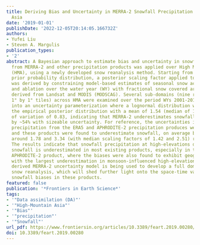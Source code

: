 ```yaml
---
title: Deriving Bias and Uncertainty in MERRA-2 Snowfall Precipitation Over High Mountain
  Asia
date: '2019-01-01'
publishDate: '2022-12-05T20:14:05.166732Z'
authors:
- Yufei Liu
- Steven A. Margulis
publication_types:
- '2'
abstract: A Bayesian approach to estimate bias and uncertainty in snowfall precipitation
  from MERRA-2 and other precipitation products was applied over High Mountain Asia
  (HMA), using a newly developed snow reanalysis method. Starting from an ‘uninformed’
  prior probability distribution, a posterior scaling factor applied to MERRA-2 snowfall
  was derived by constraining model-based estimates of seasonal snow accumulation
  and ablation over the water year (WY) with fractional snow covered area (fSCA) measurements
  derived from Landsat and MODIS (MODSCAG). Several sub-domains (nine representative
  1° by 1° tiles) across HMA were examined over the period WYs 2001-2015 and compiled
  into an uncertainty parameterization where a lognormal distribution was fitted to
  the empirical posterior distribution with a mean of 1.54 (median of 1.19) and coefficient
  of variation of 0.83, indicating that MERRA-2 underestimates snowfall on average
  by ~54% with sizeable uncertainty. For reference, the uncertainties in snowfall
  precipitation from the ERA5 and APHRODITE-2 precipitation produces were also evaluated,
  and these products were found to underestimate snowfall, on average by a factor
  around 1.78 and 3.34 (with median scaling factors of 1.42 and 2.51) respectively.
  The results indicate that snowfall precipitation at high-elevations dominated by
  snowfall is underestimated in most existing products, especially in the gauge-based
  APHRODITE-2 product, where the biases were also found to exhibit geographical variations
  with the largest underestimation in monsoon-influenced high-elevation tiles. The
  derived MERRA-2 uncertainty model is being used to develop a full domain-wide HMA
  snow reanalysis, which will shed further light onto the space-time variations in
  snowfall biases in these products.
featured: false
publication: '*Frontiers in Earth Science*'
tags:
- '"Data assimilation (DA)"'
- '"High-Mountain Asia"'
- '"Bias"'
- '"precipitation"'
- '"Snowfall"'
url_pdf: https://www.frontiersin.org/articles/10.3389/feart.2019.00280/full
doi: 10.3389/feart.2019.00280
---
```


